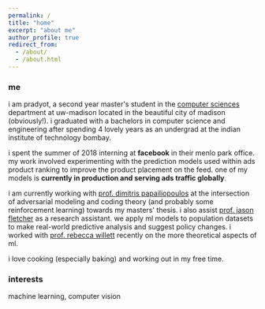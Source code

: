 ```yaml
---
permalink: /
title: "home"
excerpt: "about me"
author_profile: true
redirect_from: 
  - /about/
  - /about.html
---
```


### me
i am pradyot, a second year master's student in the [computer sciences](http://cs.wisc.edu) department at uw-madison located in the beautiful city of madison (obviously!). i graduated with a bachelors in computer science and engineering after spending 4 lovely years as an undergrad at the indian institute of technology bombay.

i spent the summer of 2018 interning at **facebook** in their menlo park office. my work involved experimenting with the prediction models used within ads product ranking to improve the product placement on the feed. one of my models is **currently in production and serving ads traffic globally**.

i am currently working with [prof. dimitris papailiopoulos](http://papail.io/) at the intersection of adversarial modeling and coding theory (and probably some reinforcement learning) towards my masters' thesis. i also assist [prof. jason fletcher](https://ssc.wisc.edu/~jfletcher/Website/www/ "jason fletcher") as a research assistant. we apply ml models to population datasets to make real-world predictive analysis and suggest policy changes. i worked with [prof. rebecca willett](https://voices.uchicago.edu/willett/) recently on the more theoretical aspects of ml.

i love cooking (especially baking) and working out in my free time.

### interests
machine learning, computer vision

